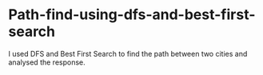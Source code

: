 # Path-find-using-dfs-and-best-first-search
I used DFS and Best First Search to find the path between two cities and analysed the response. 
